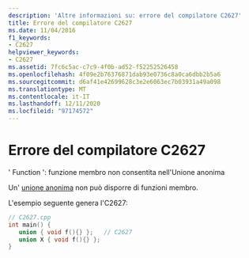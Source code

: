 ```yaml
---
description: 'Altre informazioni su: errore del compilatore C2627'
title: Errore del compilatore C2627
ms.date: 11/04/2016
f1_keywords:
- C2627
helpviewer_keywords:
- C2627
ms.assetid: 7fc6c5ac-c7c9-4f0b-ad52-f52252526458
ms.openlocfilehash: 4f09e2b76376871dab93e0736c8a0ca6dbb2b5a6
ms.sourcegitcommit: d6af41e42699628c3e2e6063ec7b03931a49a098
ms.translationtype: MT
ms.contentlocale: it-IT
ms.lasthandoff: 12/11/2020
ms.locfileid: "97174572"
---
```

# <a name="compiler-error-c2627"></a>Errore del compilatore C2627

' Function ': funzione membro non consentita nell'Unione anonima

Un' [unione anonima](../../cpp/unions.md#anonymous_unions) non può disporre di funzioni membro.

L'esempio seguente genera l'C2627:

```cpp
// C2627.cpp
int main() {
   union { void f(){} };   // C2627
   union X { void f(){} };
}
```
